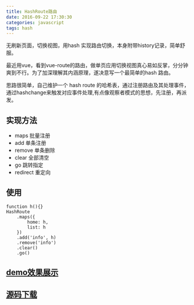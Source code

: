 ```yaml
---
title: HashRoute路由
date: 2016-09-22 17:30:30
categories: javascript
tags: hash
---
```

无刷新页面，切换视图，用hash 实现路由切换，本身附带history记录，简单舒服。
<!--more-->
最近用vue，看到vue-route的路由，做单页应用切换视图真心易如反掌，分分钟爽到不行。为了加深理解其内涵原理，遂决意写一个最简单的hash 路由。

思路很简单，自己维护一个 hash route 的哈希表，通过注册路由及其处理事件，通过hashchange来触发对应事件处理,有点像观察者模式的思想，先注册，再派发。

## 实现方法
* maps 批量注册
* add 单条注册
* remove 单条删除
* clear 全部清空
* go 跳转指定
* redirect 重定向

## 使用
```
function h(){}
HashRoute
	.maps({
	    home: h,
	    list: h
	})
	.add('info', h)
	.remove('info')
	.clear()
	.go()
```

## [demo效果展示](http://donglegend.com/effects/hashRouter/index.html)

## [源码下载](https://github.com/donglegend/hashRouter)
